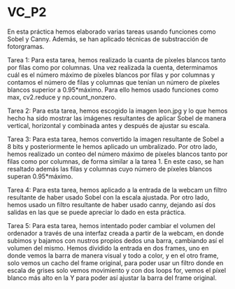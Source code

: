 # VC_P2

En esta práctica hemos elaborado varias tareas usando funciones como Sobel y Canny. Además, se han aplicado técnicas de substracción de fotorgramas.

Tarea 1: Para esta tarea, hemos realizado la cuanta de píxeles blancos tanto por filas como por columnas. Una vez realizada la cuenta, determinamos cuál es el número máximo de píxeles blancos por filas y por columnas y contamos el número de filas y columnas que tenían un número de píxeles blancos superior a 0.95*máximo. Para ello hemos usado funciones como max, cv2.reduce y np.count_nonzero.

Tarea 2: Para esta tarea, hemos escogido la imagen leon.jpg y lo que hemos hecho ha sido mostrar las imágenes resultantes de aplicar Sobel de manera vertical, horizontal y combinada antes y después de ajustar su escala.

Tarea 3: Para esta tarea, hemos convertido la imagen resultante de Sobel a 8 bits y posteriormente le hemos aplicado un umbralizado. Por otro lado, hemos realizado un conteo del número máximo de píxeles blancos tanto por filas como por columnas, de forma similar a la tarea 1. En este caso, se han resaltado además las filas y columnas cuyo número de píxeles blancos superan 0.95*máximo.

Tarea 4: Para esta tarea, hemos aplicado a la entrada de la webcam un filtro resultante de haber usado Sobel con la escala ajustada. Por otro lado, hemos usado un filtro resultante de haber usado canny, dejando así dos salidas en las que se puede apreciar lo dado en esta práctica.

Tarea 5: Para esta tarea, hemos intentado poder cambiar el volumen del ordenador a través de una interfaz creada a partir de la webcam, en donde subimos y bajamos con nustros propios dedos una barra, cambiando así el volumen del mismo. Hemos dividido la entrada en dos frames, uno en donde vemos la barra de manera visual y todo a color, y en el otro frame, solo vemos un cacho del frame original, para poder usar un filtro donde en escala de grises solo vemos movimiento y con dos loops for, vemos el píxel blanco más alto en la Y para poder así ajustar la barra del frame original.
